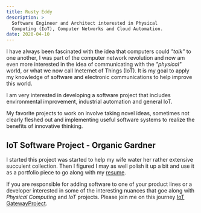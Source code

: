 ```yaml
---
title: Rusty Eddy
description: >
  Software Engineer and Architect interested in Physical
  Computing (IoT), Computer Networks and Cloud Automation.
date: 2020-04-10
---
```


I have always been fascinated with the idea that computers could
_"talk"_ to one another, I was part of the computer network revolution
and now am even more interested in the idea of communicating with the
_"physical"_ world, or what we now call Ineternet of Things (IoT).
It is my goal to apply my knowledge of software and electronic
communications to help improve this world. 
<!--more-->
I am very interested in developing a software project that includes
environmental improvement, industrial automation and general IoT.

My favorite projects to work on involve taking novel ideas, sometimes
not clearly fleshed out and implementing useful software systems to
realize the benefits of innovative thinking.

## IoT Software Project - Organic Gardner

I started this project was started to help my wife water her rather
extensive succulent collection. Then I figured I may as well polish it
up a bit and use it as a portfolio piece to go along with my
[resume](/resume).

If you are responsible for adding software to one of your product
lines or a developer interested in some of the interesting nuances
that goe along with _Physical Computing_ and _IoT_ projects. Please
join me on this journey [IoT GatewayProject](/iote). 

<!--  LocalWords:  IoT
 -->
